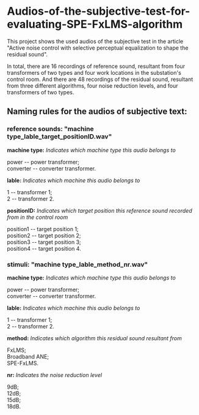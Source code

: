 # Audios-of-the-subjective-test-for-evaluating-SPE-FxLMS-algorithm
  This project shows the used audios of the subjective test in the article "Active noise control with selective perceptual equalization to shape the residual sound".
  
  In total, there are 16 recordings of reference sound, resultant from four transformers of two types and four work locations in the substation's control room. And there are 48 recordings of the residual sound, resultant from three different algorithms, four noise reduction levels, and four transformers of two types.
  
## Naming rules for the audios of subjective text: 
### reference sounds:   "machine type_lable_target_positionID.wav"
  **machine type:**     *Indicates which machine type this audio belongs to*
  
  power -- power transformer;  
  converter -- converter transformer.
  
  **lable:**             *Indicates which machine this audio belongs to*
  
  1 -- transformer 1;    
  2 -- transformer 2.
  
  **positionID:**        *Indicates which target position this reference sound recorded from in the control room*
  
  position1 -- target position 1;    
  position2 -- target position 2;  
  position3 -- target position 3;  
  position4 -- target position 4.
### stimuli:     "machine type_lable_method_nr.wav"
  **machine type:**     *Indicates which machine type this audio belongs to*
  
  power -- power transformer;  
  converter -- converter transformer.
  
  **lable:**            *Indicates which machine this audio belongs to*
  
  1 -- transformer 1;    
  2 -- transformer 2. 
  
  **method:**           *Indicates which algorithm this residual sound resultant from*
  
  FxLMS;  
  Broadband ANE;   
  SPE-FxLMS.  
  
  **nr:**               *Indicates the noise reduction level*
  
  9dB;  
  12dB;  
  15dB;  
  18dB. 
